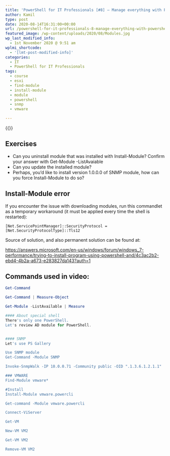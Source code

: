 ```yaml
---
title: 'PowerShell for IT Professionals [#8] – Manage everything with PowerShell'
author: Kamil
type: post
date: 2020-08-14T16:31:00+00:00
url: /powershell-for-it-professionals-8-manage-everything-with-powershell/
featured_image: /wp-content/uploads/2020/08/Modules.jpg
wp_last_modified_info:
  - 1st November 2020 @ 9:51 am
wplmi_shortcode:
  - '[lmt-post-modified-info]'
categories:
  - IT
  - PowerShell for IT Professionals
tags:
  - course
  - esxi
  - find-module
  - install-module
  - module
  - powershell
  - snmp
  - vmware

---
```

{{<youtube PRpn0B7nFN0>}}

## Exercises

  * Can you uninstall module that was installed with Install-Module? Confirm your answer with Get-Module -ListAvaiable
  * Can you update the installed module?
  * Perhaps, you&#8217;d like to install version 1.0.0.0 of SNMP module, how can you force Install-Module to do so?

## Install-Module error

If you encounter the issue with downloading modules, run this commandlet as a temporary workaround (it must be applied every time the shell is restarted): 

<pre class="wp-block-code"><code>&#91;Net.ServicePointManager]::SecurityProtocol = &#91;Net.SecurityProtocolType]::Tls12 </code></pre>

Source of solution, and also permanent solution can be found at: 

<a rel="noreferrer noopener" href="https://answers.microsoft.com/en-us/windows/forum/windows_7-performance/trying-to-install-program-using-powershell-and/4c3ac2b2-ebd4-4b2a-a673-e283827da143?auth=1" target="_blank">https://answers.microsoft.com/en-us/windows/forum/windows_7-performance/trying-to-install-program-using-powershell-and/4c3ac2b2-ebd4-4b2a-a673-e283827da143?auth=1</a>

## Commands used in video:

```powershell
Get-Command

Get-Command | Measure-Object

Get-Module -ListAvailable | Measure

#### About special shell
There's only one PowerShell. 
Let's review AD module for PowerShell.


#### SNMP
Let's use PS Gallery

Use SNMP module
Get-Command -Module SNMP

Invoke-SnmpWalk -IP 10.0.0.71 -Community public -OID ".1.3.6.1.2.1.1"

### VMWARE
Find-Module vmware*

#Install
Install-Module vmware.powercli

Get-command -Module vmware.powercli

Connect-ViServer

Get-VM

New-VM VM2

Get-VM VM2

Remove-VM VM2
```
